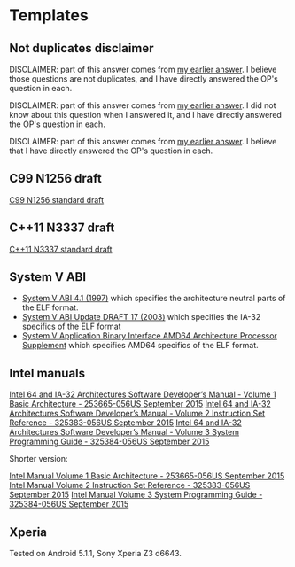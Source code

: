 # Templates

## Not duplicates disclaimer

DISCLAIMER: part of this answer comes from [my earlier answer](). I believe those questions are not duplicates, and I have directly answered the OP's question in each.

DISCLAIMER: part of this answer comes from [my earlier answer](). I did not know about this question when I answered it, and I have directly answered the OP's question in each.

DISCLAIMER: part of this answer comes from [my earlier answer](). I believe that I have directly answered the OP's question in each. 

## C99 N1256 draft

[C99 N1256 standard draft](http://www.open-std.org/JTC1/SC22/WG14/www/docs/n1256.pdf)

## C++11 N3337 draft

[C++11 N3337 standard draft](http://www.open-std.org/jtc1/sc22/wg21/docs/papers/2012/n3337.pdf)

## System V ABI

- [System V ABI 4.1 (1997)](http://www.sco.com/developers/devspecs/gabi41.pdf) which specifies the architecture neutral parts of the ELF format.
- [System V ABI Update DRAFT 17 (2003)](http://www.sco.com/developers/gabi/2003-12-17/contents.html) which specifies the IA-32 specifics of the ELF format
- [System V Application Binary Interface AMD64 Architecture Processor Supplement](http://refspecs.linuxbase.org/elf/x86_64-abi-0.98.pdf) which specifies AMD64 specifics of the ELF format.

## Intel manuals

[Intel 64 and IA-32 Architectures Software Developer’s Manual - Volume 1 Basic Architecture -  253665-056US September 2015](https://web.archive.org/web/20151025081316/http://www.intel.com/content/dam/www/public/us/en/documents/manuals/64-ia-32-architectures-software-developer-vol-1-manual.pdf)
[Intel 64 and IA-32 Architectures Software Developer’s Manual - Volume 2 Instruction Set Reference - 325383-056US September 2015](https://web.archive.org/web/20151025081307/http://www.intel.com/content/dam/www/public/us/en/documents/manuals/64-ia-32-architectures-software-developer-instruction-set-reference-manual-325383.pdf)
[Intel 64 and IA-32 Architectures Software Developer’s Manual - Volume 3 System Programming Guide - 325384-056US September 2015](https://web.archive.org/web/20151025081259/http://www.intel.com/content/dam/www/public/us/en/documents/manuals/64-ia-32-architectures-software-developer-system-programming-manual-325384.pdf)

Shorter version:

[Intel Manual Volume 1 Basic Architecture -  253665-056US September 2015](https://web.archive.org/web/20151025081316/http://www.intel.com/content/dam/www/public/us/en/documents/manuals/64-ia-32-architectures-software-developer-vol-1-manual.pdf)
[Intel Manual Volume 2 Instruction Set Reference - 325383-056US September 2015](https://web.archive.org/web/20151025081307/http://www.intel.com/content/dam/www/public/us/en/documents/manuals/64-ia-32-architectures-software-developer-instruction-set-reference-manual-325383.pdf)
[Intel Manual Volume 3 System Programming Guide - 325384-056US September 2015](https://web.archive.org/web/20151025081259/http://www.intel.com/content/dam/www/public/us/en/documents/manuals/64-ia-32-architectures-software-developer-system-programming-manual-325384.pdf)

## Xperia

Tested on Android 5.1.1, Sony Xperia Z3 d6643.
